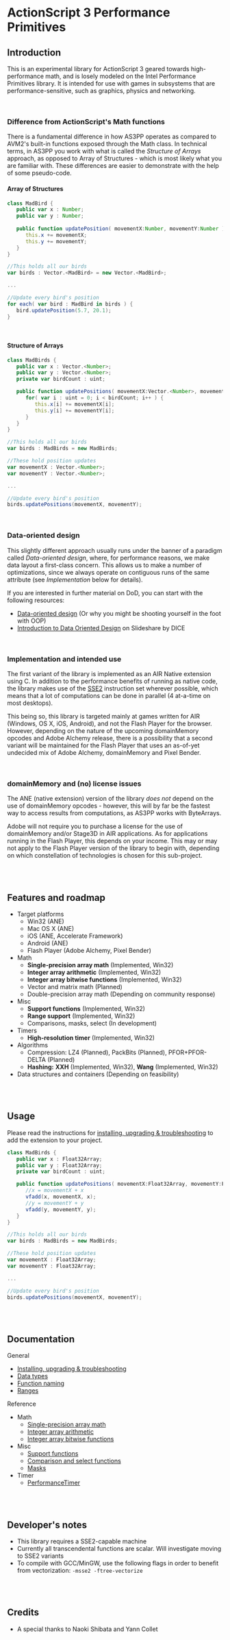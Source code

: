 ActionScript 3 Performance Primitives
=====================================

## Introduction

This is an experimental library for ActionScript 3 geared towards high-performance math, and is losely modeled on the Intel Performance Primitives library. It is intended for use with games in subsystems that are performance-sensitive, such as graphics, physics and networking.

<br>

### Difference from ActionScript's Math functions
There is a fundamental difference in how AS3PP operates as compared to AVM2's built-in functions exposed through the Math class. In technical terms, in AS3PP you work with what is called the *Structure of Arrays* approach, as opposed to Array of Structures - which is most likely what you are familiar with. These differences are easier to demonstrate with the help of some pseudo-code.


#### Array of Structures
```actionscript
class MadBird {
   public var x : Number;
   public var y : Number;
   
   public function updatePosition( movementX:Number, movementY:Number ) : void {
      this.x += movementX;
      this.y += movementY;
   }
}

//This holds all our birds
var birds : Vector.<MadBird> = new Vector.<MadBird>;

...

//Update every bird's position
for each( var bird : MadBird in birds ) {
   bird.updatePosition(5.7, 20.1);
}
```


<br>


#### Structure of Arrays
```actionscript
class MadBirds {
   public var x : Vector.<Number>;
   public var y : Vector.<Number>;
   private var birdCount : uint;

   public function updatePositions( movementX:Vector.<Number>, movementY:Vector.<Number> ) : void {
      for( var i : uint = 0; i < birdCount; i++ ) {
         this.x[i] += movementX[i];
         this.y[i] += movementY[i];
      }
   }
}

//This holds all our birds
var birds : MadBirds = new MadBirds;

//These hold position updates
var movementX : Vector.<Number>;
var movementY : Vector.<Number>;

...

//Update every bird's position
birds.updatePositions(movementX, movementY);
```


<br>


### Data-oriented design
This slightly different approach usually runs under the banner of a paradigm called *Data-oriented design*, where, for performance reasons, we make data layout a first-class concern. This allows us to make a number of optimizations, since we always operate on contiguous runs of the same attribute (see *Implementation* below for details).

If you are interested in further material on DoD, you can start with the following resources:
 - [Data-oriented design](http://gamesfromwithin.com/data-oriented-design) (Or why you might be shooting yourself in the foot with OOP)
 - <a href="http://www.slideshare.net/DICEStudio/introduction-to-data-oriented-design" title="Introduction to Data Oriented Design" target="_blank">Introduction to Data Oriented Design</a> on Slideshare by DICE


<br>


### Implementation and intended use
The first variant of the library is implemented as an AIR Native extension using C. In addition to the performance benefits of running as native code, the library makes use of the [SSE2](http://en.wikipedia.org/wiki/SSE2) instruction set wherever possible, which means that a lot of computations can be done in parallel (4 at-a-time on most desktops). 

This being so, this library is targeted mainly at games written for AIR (Windows, OS X, iOS, Android), and not the Flash Player for the browser. However, depending on the nature of the upcoming domainMemory opcodes and Adobe Alchemy release, there is a possibility that a second variant will be maintained for the Flash Player that uses an as-of-yet undecided mix of Adobe Alchemy, domainMemory and Pixel Bender.


<br>


### domainMemory and (no) license issues
The ANE (native extension) version of the library *does not* depend on the use of domainMemory opcodes - however, this will by far be the fastest way to access results from computations, as AS3PP works with ByteArrays.

Adobe will not require you to purchase a license for the use of domainMemory and/or Stage3D in AIR applications. As for applications running in the Flash Player, this depends on your income. This may or may not apply to the Flash Player version of the library to begin with, depending on which constellation of technologies is chosen for this sub-project.

<br><br>

## Features and roadmap

- Target platforms
   - Win32 (ANE)
   - Mac OS X (ANE)
   - iOS (ANE, Accelerate Framework)
   - Android (ANE)
   - Flash Player (Adobe Alchemy, Pixel Bender)
- Math 
   - **Single-precision array math** (Implemented, Win32)
   - **Integer array arithmetic** (Implemented, Win32)
   - **Integer array bitwise functions** (Implemented, Win32)
   - Vector and matrix math (Planned)
   - Double-precision array math (Depending on community response)
- Misc
   - **Support functions** (Implemented, Win32)
   - **Range support** (Implemented, Win32)
   - Comparisons, masks, select (In development)
- Timers
   - **High-resolution timer** (Implemented, Win32)
- Algorithms
   - Compression: LZ4 (Planned), PackBits (Planned), PFOR+PFOR-DELTA (Planned)
   - **Hashing:** **XXH** (Implemented, Win32), **Wang** (Implemented, Win32) 
- Data structures and containers (Depending on feasibility)

<br><br>

## Usage
Please read the instructions for [installing, upgrading & troubleshooting](https://github.com/martinkallman/performance-as3/wiki/Installing,-upgrading-and-managing-faulty-state) to add the extension to your project.

```actionscript
class MadBirds {
   public var x : Float32Array;
   public var y : Float32Array;
   private var birdCount : uint;

   public function updatePositions( movementX:Float32Array, movementY:Float32Array ) : void {
      //x = movementX + x
      vfadd(x, movementX, x);
      //y = movementY + y
      vfadd(y, movementY, y);
   }
}

//This holds all our birds
var birds : MadBirds = new MadBirds;

//These hold position updates
var movementX : Float32Array;
var movementY : Float32Array;

...

//Update every bird's position
birds.updatePositions(movementX, movementY);
```

<br><br>

## Documentation
General
 - [Installing, upgrading & troubleshooting](https://github.com/martinkallman/performance-as3/wiki/Installing,-upgrading-and-managing-faulty-state)
 - [Data types](https://github.com/martinkallman/performance-as3/wiki/Data-types)
 - [Function naming](https://github.com/martinkallman/performance-as3/wiki/Function-naming)
 - [Ranges](https://github.com/martinkallman/performance-as3/wiki/Ranges)

Reference
 - Math
    - [Single-precision array math](https://github.com/martinkallman/performance-as3/wiki/Single-precision-array-math)
    - [Integer array arithmetic](https://github.com/martinkallman/performance-as3/wiki/Integer-array-arithmetic)
    - [Integer array bitwise functions](https://github.com/martinkallman/performance-as3/wiki/Integer-array-bitwise-functions)
 - Misc
    - [Support functions](https://github.com/martinkallman/performance-as3/wiki/Support-functions)
    - [Comparison and select functions](https://github.com/martinkallman/performance-as3/wiki/Compare-and-select-functions)
    - [Masks](https://github.com/martinkallman/performance-as3/wiki/Masks)
 - Timer
    - [PerformanceTimer](https://github.com/martinkallman/performance-as3/wiki/PerformanceTimer)

<br><br>


## Developer's notes
 - This library requires a SSE2-capable machine
 - Currently all transcendental functions are scalar. Will investigate moving to SSE2 variants
 - To compile with GCC/MinGW, use the following flags in order to benefit from vectorization: `-msse2 -ftree-vectorize`

<br><br>

## Credits
 - A special thanks to Naoki Shibata and Yann Collet